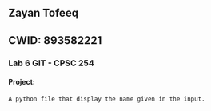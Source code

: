## Zayan Tofeeq 
## CWID: 893582221
### Lab 6 GIT - CPSC 254

#### Project:
	A python file that display the name given in the input.
